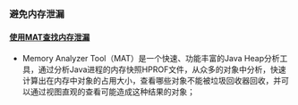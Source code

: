 ### 避免内存泄漏
#### [使用MAT查找内存泄漏]()
+ Memory Analyzer Tool（MAT）是一个快速、功能丰富的Java Heap分析工具，通过分析Java进程的内存快照HPROF文件，从众多的对象中分析，快速计算出在内存中对象的占用大小，查看哪些对象不能被垃圾回收器回收，并可以通过视图直观的查看可能造成这种结果的对象；
